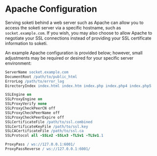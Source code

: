 # Apache Configuration

Serving soketi behind a web server such as Apache can allow you to access the soketi server via a specific hostname, such as `socket.example.com`. If you wish, you may also choose to allow Apache to negotiate your SSL connections instead of providing your SSL certificate information to soketi.

An example Apache configuration is provided below; however, small adjustments may be required or desired for your specific server environment:

```apache
ServerName socket.example.com
DocumentRoot /path/to/public_html
ErrorLog /path/to/error_log
DirectoryIndex index.html index.htm index.php index.php4 index.php5

SSLEngine on
SSLProxyEngine on
SSLProxyVerify none
SSLProxyCheckPeerCN off
SSLProxyCheckPeerName off
SSLProxyCheckPeerExpire off
SSLCertificateFile /path/to/ssl.combined
SSLCertificateKeyFile /path/to/ssl.key
SSLCACertificateFile /path/to/ssl.ca
SSLProtocol all -SSLv2 -SSLv3 -TLSv1 -TLSv1.1

ProxyPass / ws://127.0.0.1:6001/
ProxyPassReverse / ws://127.0.0.1:6001/
```

